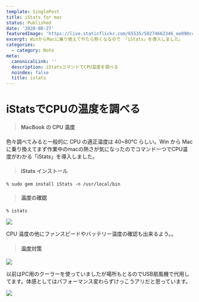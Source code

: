 ```yaml
---
template: SinglePost
title: iStats for mac
status: Published
date: '2020-08-27'
featuredImage: 'https://live.staticflickr.com/65535/50274662346_ee090cc3c8_w.jpg'
excerpt: WinからMacに乗り換えてやたら熱くなるので 「iStats」を導入しました。
categories:
  - category: Note
meta:
  canonicalLink: ''
  description: iStatsコマンドでCPU温度を調べる
  noindex: false
  title: istats
---
```

# iStatsでCPUの温度を調べる

> #### MacBook の CPU 温度

色々調べてみると一般的に CPU の適正温度は 40~80℃ らしい。Win から Mac に乗り換えてまず作業中のmacの熱さが気になったのでコマンド一つでCPU温度がわかる「iStats」を導入しました。

> #### iStats インストール

`% sudo gem install iStats -n /usr/local/bin`

> #### 温度の確認

`% istats`

![](https://ucarecdn.com/0aa03f83-b1a2-4653-a453-df4ca03f2f99/)

CPU 温度の他にファンスピードやバッテリー温度の確認も出来るよう。。

> #### 温度対策

![](https://ucarecdn.com/94cfae44-1aca-44e4-a865-1149d495bc21/)

以前はPC用のクーラーを使っていましたが場所もとるのでUSB扇風機で代用してます。体感としてはパフォーマンス変わらずけっこうアリだと思っています。

![](https://ucarecdn.com/c080ac8b-60eb-453c-af72-adae4b36ebe0/)
